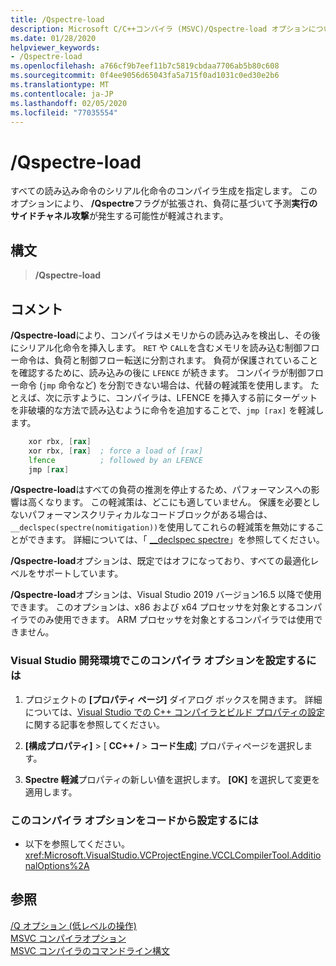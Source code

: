 ```yaml
---
title: /Qspectre-load
description: Microsoft C/C++コンパイラ (MSVC)/Qspectre-load オプションについて説明します。
ms.date: 01/28/2020
helpviewer_keywords:
- /Qspectre-load
ms.openlocfilehash: a766cf9b7eef11b7c5819cbdaa7706ab5b80c608
ms.sourcegitcommit: 0f4ee9056d65043fa5a715f0ad1031c0ed30e2b6
ms.translationtype: MT
ms.contentlocale: ja-JP
ms.lasthandoff: 02/05/2020
ms.locfileid: "77035554"
---
```

# <a name="qspectre-load"></a>/Qspectre-load

すべての読み込み命令のシリアル化命令のコンパイラ生成を指定します。 このオプションにより、 **/Qspectre**フラグが拡張され、負荷に基づいて予測**実行のサイドチャネル攻撃**が発生する可能性が軽減されます。

## <a name="syntax"></a>構文

> **/Qspectre-load**

## <a name="remarks"></a>コメント

**/Qspectre-load**により、コンパイラはメモリからの読み込みを検出し、その後にシリアル化命令を挿入します。 `RET` や `CALL`を含むメモリを読み込む制御フロー命令は、負荷と制御フロー転送に分割されます。 負荷が保護されていることを確認するために、読み込みの後に `LFENCE` が続きます。 コンパイラが制御フロー命令 (`jmp` 命令など) を分割できない場合は、代替の軽減策を使用します。 たとえば、次に示すように、コンパイラは、LFENCE を挿入する前にターゲットを非破壊的な方法で読み込むように命令を追加することで、`jmp [rax]` を軽減します。

```asm
    xor rbx, [rax]
    xor rbx, [rax]  ; force a load of [rax]
    lfence          ; followed by an LFENCE
    jmp [rax]
```

**/Qspectre-load**はすべての負荷の推測を停止するため、パフォーマンスへの影響は高くなります。 この軽減策は、どこにも適していません。 保護を必要としないパフォーマンスクリティカルなコードブロックがある場合は、`__declspec(spectre(nomitigation))`を使用してこれらの軽減策を無効にすることができます。 詳細については、「 [__declspec spectre](../../cpp/spectre.md)」を参照してください。

**/Qspectre-load**オプションは、既定ではオフになっており、すべての最適化レベルをサポートしています。

**/Qspectre-load**オプションは、Visual Studio 2019 バージョン16.5 以降で使用できます。 このオプションは、x86 および x64 プロセッサを対象とするコンパイラでのみ使用できます。 ARM プロセッサを対象とするコンパイラでは使用できません。

### <a name="to-set-this-compiler-option-in-the-visual-studio-development-environment"></a>Visual Studio 開発環境でこのコンパイラ オプションを設定するには

1. プロジェクトの **[プロパティ ページ]** ダイアログ ボックスを開きます。 詳細については、[Visual Studio での C++ コンパイラとビルド プロパティの設定](../working-with-project-properties.md)に関する記事を参照してください。

2. **[構成プロパティ]**  > [ **CC++ /**  > **コード生成**] プロパティページを選択します。

3. **Spectre 軽減**プロパティの新しい値を選択します。 **[OK]** を選択して変更を適用します。

### <a name="to-set-this-compiler-option-programmatically"></a>このコンパイラ オプションをコードから設定するには

- 以下を参照してください。<xref:Microsoft.VisualStudio.VCProjectEngine.VCCLCompilerTool.AdditionalOptions%2A>

## <a name="see-also"></a>参照

[/Q オプション (低レベルの操作)](q-options-low-level-operations.md)\
[MSVC コンパイラオプション](compiler-options.md)\
[MSVC コンパイラのコマンドライン構文](compiler-command-line-syntax.md)
